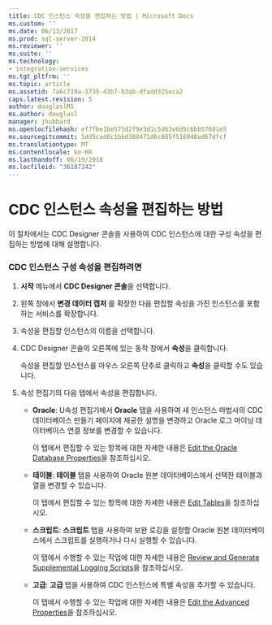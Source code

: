 ```yaml
---
title: CDC 인스턴스 속성을 편집하는 방법 | Microsoft Docs
ms.custom: ''
ms.date: 06/13/2017
ms.prod: sql-server-2014
ms.reviewer: ''
ms.suite: ''
ms.technology:
- integration-services
ms.tgt_pltfrm: ''
ms.topic: article
ms.assetid: 7a6c719a-3735-43b7-b3ab-dfadd325eca2
caps.latest.revision: 5
author: douglaslMS
ms.author: douglasl
manager: jhubbard
ms.openlocfilehash: ef7fbe1be575d2f9e3d1c5d63e6d5c6bb57601e5
ms.sourcegitcommit: 5dd5cad0c1bbd308471d6c885f516948ad67dfcf
ms.translationtype: MT
ms.contentlocale: ko-KR
ms.lasthandoff: 06/19/2018
ms.locfileid: "36187242"
---
```

# <a name="how-to-edit-the-cdc-instance-properties"></a>CDC 인스턴스 속성을 편집하는 방법
  이 절차에서는 CDC Designer 콘솔을 사용하여 CDC 인스턴스에 대한 구성 속성을 편집하는 방법에 대해 설명합니다.  
  
### <a name="to-edit-the-cdc-instance-configuration-properties"></a>CDC 인스턴스 구성 속성을 편집하려면  
  
1.  **시작** 메뉴에서 **CDC Designer 콘솔**을 선택합니다.  
  
2.  왼쪽 창에서 **변경 데이터 캡처** 를 확장한 다음 편집할 속성을 가진 인스턴스를 포함하는 서비스를 확장합니다.  
  
3.  속성을 편집할 인스턴스의 이름을 선택합니다.  
  
4.  CDC Designer 콘솔의 오른쪽에 있는 동작 창에서 **속성**을 클릭합니다.  
  
     속성을 편집할 인스턴스를 마우스 오른쪽 단추로 클릭하고 **속성**을 클릭할 수도 있습니다.  
  
5.  속성 편집기의 다음 탭에서 속성을 편집합니다.  
  
    -   **Oracle**: U속성 편집기에서 **Oracle** 탭을 사용하여 새 인스턴스 마법사의 CDC 데이터베이스 만들기 페이지에 제공한 설명을 변경하고 Oracle 로그 마이닝 데이터베이스 연결 정보를 변경할 수 있습니다.  
  
         이 탭에서 편집할 수 있는 항목에 대한 자세한 내용은 [Edit the Oracle Database Properties](edit-the-oracle-database-properties.md)을 참조하십시오.  
  
    -   **테이블**: **테이블** 탭을 사용하여 Oracle 원본 데이터베이스에서 선택한 테이블과 열을 변경할 수 있습니다.  
  
         이 탭에서 편집할 수 있는 항목에 대한 자세한 내용은 [Edit Tables](edit-tables.md)을 참조하십시오.  
  
    -   **스크립트**: **스크립트** 탭을 사용하여 보완 로깅을 설정할 Oracle 원본 데이터베이스에서 스크립트를 실행하거나 다시 실행할 수 있습니다.  
  
         이 탭에서 수행할 수 있는 작업에 대한 자세한 내용은 [Review and Generate Supplemental Logging Scripts](review-and-generate-supplemental-logging-scripts.md)을 참조하십시오.  
  
    -   **고급**: **고급** 탭을 사용하여 CDC 인스턴스에 특별 속성을 추가할 수 있습니다.  
  
         이 탭에서 수행할 수 있는 작업에 대한 자세한 내용은 [Edit the Advanced Properties](edit-the-advanced-properties.md)을 참조하십시오.  
  
  